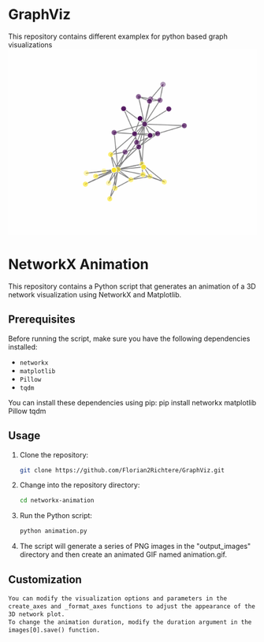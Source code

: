 # GraphViz
This repository contains different examplex for python based graph visualizations
![Graph](Graphs/animation.gif?raw=true)
# NetworkX Animation

This repository contains a Python script that generates an animation of a 3D network visualization using NetworkX and Matplotlib.

## Prerequisites

Before running the script, make sure you have the following dependencies installed:

- `networkx`
- `matplotlib`
- `Pillow`
- `tqdm`

You can install these dependencies using pip:
pip install networkx matplotlib Pillow tqdm


## Usage

1. Clone the repository:

   ```bash
   git clone https://github.com/Florian2Richtere/GraphViz.git
   ```

2. Change into the repository directory:

   ```bash
   cd networkx-animation
   ```

3. Run the Python script:
   ```bash
   python animation.py
   ```

4. The script will generate a series of PNG images in the "output_images" directory and then create an animated GIF named animation.gif.

## Customization

    You can modify the visualization options and parameters in the create_axes and _format_axes functions to adjust the appearance of the 3D network plot.
    To change the animation duration, modify the duration argument in the images[0].save() function.




